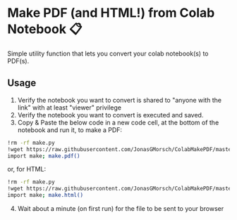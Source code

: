 # Make PDF (and HTML!) from Colab Notebook 📋

Simple utility function that lets you convert your colab notebook(s) to PDF(s).

## Usage
1. Verify the notebook you want to convert is shared to "anyone with the link" with at least "viewer" privilege 
2. Verify the notebook you want to convert is executed and saved.
3. Copy & Paste the below code in a new code cell, at the bottom of the notebook and run it, to make a PDF:
    
```bash
!rm -rf make.py
!wget https://raw.githubusercontent.com/JonasGMorsch/ColabMakePDF/master/make.py
import make; make.pdf()
```
or, for HTML:

```bash
!rm -rf make.py
!wget https://raw.githubusercontent.com/JonasGMorsch/ColabMakePDF/master/make.py
import make; make.html()
```
4. Wait about a minute (on first run) for the file to be sent to your browser
